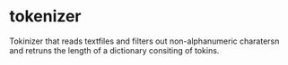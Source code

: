 # tokenizer
Tokinizer that reads textfiles and filters out non-alphanumeric charatersn and retruns the length of a dictionary consiting of tokins.
